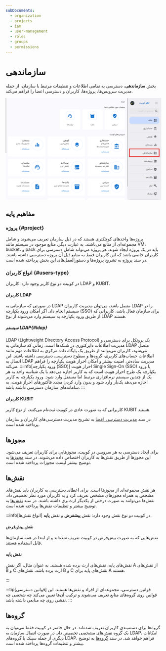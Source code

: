 ```yaml
---
subDocuments:
  - organization
  - projects
  - iam
  - user-management
  - roles
  - groups
  - permissions
---
```


# سازماندهی

بخش **سازماندهی**، دسترسی به تمامی اطلاعات و تنظیمات مرتبط با سازمان، از جمله مدیریت سرویس‌ها، پروژه‌ها، کاربران و دسترسی اعضا را فراهم می‌کند.

![Organize: organize](img/organize.png)

## مفاهیم پایه

### پروژه {#project}

پروژه‌ها واحدهای کوچکتری هستند که در ذیل سازمان تعریف می‌شوند و شامل مجموعه‌ای از منابع می‌باشند. به عبارت دیگر، منابع موجود در سیستم مانند VM، bucket، و pack باید در یک پروژه ایجاد شوند. هر پروژه می‌تواند شامل دسترسی برای کاربران خاصی باشد که این کاربران فقط به منابع ذیل آن پروژه دسترسی داشته باشند. در سند [پروژه](./projects) به تشریح پروژه‌ها و دستورالعمل‌های این بخش پرداخته شده است.

### انواع کاربران {#users-type}

در کوبیت دو نوع کاربر وجود دارد: کاربران LDAP و KUBIT.

#### کاربران LDAP

در صورتی که سازمانی به LDAP متصل باشد، می‌توان مدیریت کاربران LDAP را در سیستم انجام داد. اگر امکان ورود یکپارچه (SSO) برای سازمان فعال باشد، کاربرانی که از طریق ورود یکپارچه به سیستم وارد می‌شوند از نوع LDAP هستند.

##### سیستم LDAP{#ldap}

LDAP (Lightweight Directory Access Protocol) یک پروتکل برای دسترسی و مدیریت اطلاعات دایرکتوری در شبکه‌ها است. زمانی که سازمانی به LDAP متصل می‌شود، کاربران می‌توانند از طریق یک پایگاه داده مرکزی به اطلاعات مهم مانند اطلاعات حساب‌های کاربری، گروه‌ها و سطوح دسترسی، دسترسی داشته باشند. این اتصال به LDAP مدیریت ساده‌تر، امنیت بیشتر و امکان احراز هویت یکپارچه را فراهم می‌کند.
:::info[ورود یکپارچه (SSO)]
احراز هویت Single Sign-On (SSO) یا ورود یکپارچه یک طرح احراز هویت است که به کاربر اجازه می‌دهد با یک شناسه واحد به هر یک از چندین سیستم نرم‌افزاری مرتبط اما مستقل وارد شود. ورود یکپارچه به کاربر اجازه می‌دهد یک‌بار وارد شود و بدون وارد کردن مجدد فاکتورهای احراز هویت، به سامانه‌های سازمان دسترسی داشته باشد.
:::

#### کاربران KUBIT

کاربرانی که به صورت عادی در کوبیت ثبت‌نام می‌کنند، از نوع کاربر KUBIT هستند.

در سند [مدیریت دسترسی اعضا](./iam) به تشریح مدیریت دسترسی‌های کاربران و سازمان پرداخته شده است.

## مجوزها

برای ایجاد دسترسی به هر سرویس در کوبیت، مجوزهایی برای کاربران تعریف می‌شود. این مجوزها از طریق نقش‌ها به کاربران اختصاص داده می‌شوند.
در سند [مجوزها](./permissions) به توضیح بیشتر لیست مجوزات پرداخته شده است.

## نقش‌ها

هر نقش مجموعه‌ای از مجوزها است. برای اعطای دسترسی به کاربران باید نقش‌های مشخص به همراه مجوزهای مشخص تعریف کرد و به کاربران مورد نظر تخصیص داد. نقش‌ها می‌توانند به صورت درختی از یکدیگر ارث‌بری داشته باشند. در سند [نقش‌ها](./roles) به توضیح بیشتر و تنظیمات نقش‌ها پرداخته شده است.

:::info[انواع نقش‌ها]
در کوبیت دو نوع نقش وجود دارد: نقش **پیشفرض** و نقش **پایه**.

#### نقش پیش‌فرض

نقش‌هایی که به صورت پیش‌فرض در کوبیت تعریف شده‌اند و از ابتدا در همه سازمان‌ها قابل استفاده هستند.

#### نقش پایه

نقش‌های پایه، نقش‌های ارث برده شده هستند. به عنوان مثال، اگر نقش A از نقش‌های B و C ارث برده باشد، نقش‌های B و C نقش‌های پایه برای A هستند.

:::

:::tip[قوانین دسترسی]
قوانین دسترسی، مجموعه‌ای از افراد و نقش‌ها هستند. این قوانین روی گروه‌های منابع تعریف می‌شوند و ترکیب آن‌ها تعیین می‌کند چه شخصی چه نقشی روی چه منابعی داشته باشد.
:::

## گروه‌ها

گروه‌ها برای دسته‌بندی کاربران تعریف شده‌اند. در حال حاضر در کوبیت فقط می‌توان به یک گروه نقش‌های مشخصی تخصیص داد. در صورت اتصال سازمان به LDAP، امکانات دیگری از جمله سینک با گروه‌های LDAP، فراهم خواهد شد. در سند [گروه‌ها](./groups) به توضیح بیشتر و تنظیمات گروه‌ها پرداخته شده است.
